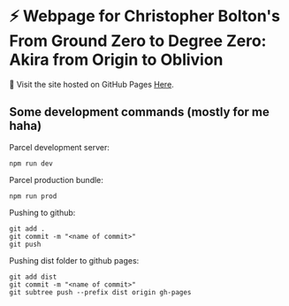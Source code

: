 # ⚡️ Webpage for Christopher Bolton's From Ground Zero to Degree Zero: Akira from Origin to Oblivion

🔗 Visit the site hosted on GitHub Pages [Here](https://hwlee40.github.io/from-ground-zero-to-degree-zero/).


## Some development commands (mostly for me haha)
Parcel development server:
```
npm run dev
```
Parcel production bundle:
```
npm run prod
```
Pushing to github:
```
git add .
git commit -m "<name of commit>"
git push
```

Pushing dist folder to github pages:
```
git add dist
git commit -m "<name of commit>"
git subtree push --prefix dist origin gh-pages
```
